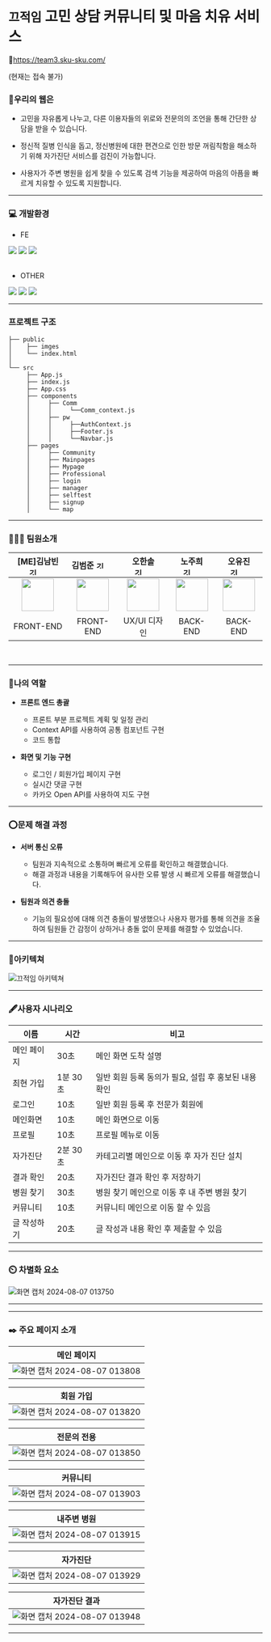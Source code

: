 # `끄적임` 고민 상담 커뮤니티 및 마음 치유 서비스

🔗https://team3.sku-sku.com/

(현재는 접속 불가)

### 🔗우리의 웹은

- 고민을 자유롭게 나누고, 다른 이용자들의 위로와 전문의의 조언을 통해 간단한 상담을 받을 수 있습니다.

- 정신적 질병 인식을 돕고, 정신병원에 대한 편견으로 인한 방문 꺼림칙함을 해소하기 위해 자가진단 서비스를 검진이 가능합니다.

- 사용자가 주변 병원을 쉽게 찾을 수 있도록 검색 기능을 제공하여 마음의 아픔을 빠르게 치유할 수 있도록 지원합니다.
<hr>

### 💻 개발환경

- FE
<div>
<img src="https://img.shields.io/badge/JavaScript-F7DF1E?style=for-the-badge&logo=javascript&logoColor=black">
<img src="https://img.shields.io/badge/CSS3-1572B6?style=for-the-badge&logo=css3&logoColor=white">
<img src="https://img.shields.io/badge/React-20232A?style=for-the-badge&logo=react&logoColor=61DAFB"></div>
<br>

- OTHER
<div>
<img src="https://img.shields.io/badge/Amazon_AWS-FF9900?style=for-the-badge&logo=amazonaws&logoColor=white">
<img src="https://img.shields.io/badge/Figma-F24E1E?style=for-the-badge&logo=figma&logoColor=white">
<img src="https://img.shields.io/badge/GitHub-100000?style=for-the-badge&logo=github&logoColor=white">
</div>

<hr>

### 프로젝트 구조

```
├── public
│    ├── imges
│    └── index.html
│
└── src
     ├── App.js
     ├── index.js
     ├── App.css
     ├── components
     │     ├── Comm
     │     │     └──Comm_context.js
     │     ├── pw
     │     │     ├──AuthContext.js
     │     │     ├──Footer.js
     │     │     └──Navbar.js
     ├── pages
     │     ├── Community
     │     ├── Mainpages
     │     ├── Mypage
     │     ├── Professional
     │     ├── login
     │     ├── manager
     │     ├── selftest
     │     ├── signup
     │     └── map
```

---

### 👨🏼‍💻 팀원소개

<div style="text-align: center;">

| [ME]김남빈 <a href="https://github.com/kimnambin"> <img style="width: 16px; height: 16px; margin-right: 20px;" alt="깃허브" src="https://cdn-icons-png.flaticon.com/512/25/25231.png"></a> | 김범준 <a href="https://github.com/beom-jun"> <img style="width: 16px; height: 16px; margin-right: 20px;" alt="깃허브" src="https://cdn-icons-png.flaticon.com/512/25/25231.png"></a> | 오한솔 <a href="https://github.com/ohansoln"> <img style="width: 16px; height: 16px; margin-right: 20px;" alt="깃허브" src="https://cdn-icons-png.flaticon.com/512/25/25231.png"></a> | 노주희 <a href="https://github.com/JuheeNoh1237"> <img style="width: 16px; height: 16px; margin-right: 20px;" alt="깃허브" src="https://cdn-icons-png.flaticon.com/512/25/25231.png"></a> | 오유진 <a href="https://github.com/5u0612"> <img style="width: 16px; height: 16px; margin-right: 20px;" alt="깃허브" src="https://cdn-icons-png.flaticon.com/512/25/25231.png"></a> |
| :----------------------------------------------------------------------------------------------------------------------------------------------------------------------------------------: | :-----------------------------------------------------------------------------------------------------------------------------------------------------------------------------------: | :-----------------------------------------------------------------------------------------------------------------------------------------------------------------------------------: | :---------------------------------------------------------------------------------------------------------------------------------------------------------------------------------------: | :---------------------------------------------------------------------------------------------------------------------------------------------------------------------------------: |
|                               <img style="width: 64px; height: 64px;" src="https://github.com/user-attachments/assets/b3e6f96e-8083-4ddf-a718-519c65468a97">                               |                            <img style="width: 64px; height: 64px;" src="https://github.com/user-attachments/assets/c3169e1c-ae98-4cd3-9502-8ca312368648">                             |                            <img style="width: 64px; height: 64px;" src="https://github.com/user-attachments/assets/c5f7c430-bd4f-46e2-93a8-9113c1c5d0fe">                             |                              <img style="width: 64px; height: 64px;" src="https://github.com/user-attachments/assets/188ed091-b883-4a19-93e6-0521ff48d567">                               |                           <img style="width: 64px; height: 64px;" src="https://github.com/user-attachments/assets/06175ad7-1bd9-4e70-b4a0-3fd2cda871fe">                            |
|                                                                                         FRONT-END                                                                                          |                                                                                       FRONT-END                                                                                       |                                                                                     UX/UI 디자인                                                                                      |                                                                                         BACK-END                                                                                          |                                                                                      BACK-END                                                                                       |

</div>
<br>

---

### 🤚나의 역할

- **프론트 엔드 총괄**

  - 프론트 부분 프로젝트 계획 및 일정 관리
  - Context API를 사용하여 공통 컴포넌트 구현
  - 코드 통합

- **화면 및 기능 구현**

  - 로그인 / 회원가입 페이지 구현
  - 실시간 댓글 구현
  - 카카오 Open API를 사용하여 지도 구현

---

### ⭕문제 해결 과정

- **서버 통신 오류**

  - 팀원과 지속적으로 소통하며 빠르게 오류를 확인하고 해결했습니다.
  - 해결 과정과 내용을 기록해두어 유사한 오류 발생 시 빠르게 오류를 해결했습니다.

- **팀원과 의견 충돌**

  - 기능의 필요성에 대해 의견 충돌이 발생했으나
    사용자 평가를 통해 의견을 조율하여 팀원들 간 감정이 상하거나 충돌 없이 문제를 해결할 수 있었습니다.

---

### 📃아키텍쳐

![끄적임 아키텍쳐](https://github.com/user-attachments/assets/74176ec1-c398-46e5-bfd4-ac8a2d5231d8)

---
### 🖋️사용자 시나리오

| 이름 | 시간 | 비고 |
| --- | --- | --- |
| 메인 페이지 | 30초 | 메인 화면 도착 설명 |
| 최현 가입 | 1분 30초 | 일반 회원 등록 동의가 필요, 설립 후 홍보된 내용 확인 |
| 로그인 | 10초 | 일반 회원 등록 후 전문가 회원에 |
| 메인화면 | 10초 | 메인 화면으로 이동 |
| 프로필 | 10초 | 프로필 메뉴로 이동 |
| 자가진단 | 2분 30초 | 카테고리별 메인으로 이동 후 자가 진단 설치 |
| 결과 확인 | 20초 | 자가진단 결과 확인 후 저장하기 |
| 병원 찾기 | 30초 | 병원 찾기 메인으로 이동 후 내 주변 병원 찾기 |
| 커뮤니티 | 10초 | 커뮤니티 메인으로 이동 할 수 있음 |
| 글 작성하기 | 20초 | 글 작성과 내용 확인 후 제출할 수 있음 |

---

### ⏲️ 차별화 요소

![화면 캡처 2024-08-07 013750](https://github.com/user-attachments/assets/9d918c72-eeae-434f-a8eb-82cf71065bc4)

<hr>

<hr>

### ✒️ 주요 페이지 소개

|                                                   메인 페이지                                                   |
| :-------------------------------------------------------------------------------------------------------------: |
| ![화면 캡처 2024-08-07 013808](https://github.com/user-attachments/assets/b0317d67-7e00-40f7-b580-ef63953fd6a0) |

|                                                    회원 가입                                                    |
| :-------------------------------------------------------------------------------------------------------------: |
| ![화면 캡처 2024-08-07 013820](https://github.com/user-attachments/assets/f55df35c-f4a1-48ad-b2ea-594e2af5a2bb) |

|                                                   전문의 전용                                                   |
| :-------------------------------------------------------------------------------------------------------------: |
| ![화면 캡처 2024-08-07 013850](https://github.com/user-attachments/assets/8b463336-95aa-491b-adba-3c60181a095d) |

|                                                    커뮤니티                                                     |
| :-------------------------------------------------------------------------------------------------------------: |
| ![화면 캡처 2024-08-07 013903](https://github.com/user-attachments/assets/86c37e6f-8da8-4bec-b9a5-92dd9dc40f19) |

|                                                   내주변 병원                                                   |
| :-------------------------------------------------------------------------------------------------------------: |
| ![화면 캡처 2024-08-07 013915](https://github.com/user-attachments/assets/c27045f3-cfd7-4033-9fd5-0179fe56ce8a) |

|                                                    자가진단                                                     |
| :-------------------------------------------------------------------------------------------------------------: |
| ![화면 캡처 2024-08-07 013929](https://github.com/user-attachments/assets/d3796a38-6918-45a0-af61-d66d48188561) |

|                                                  자가진단 결과                                                  |
| :-------------------------------------------------------------------------------------------------------------: |
| ![화면 캡처 2024-08-07 013948](https://github.com/user-attachments/assets/c2fd5f46-73d7-4c3d-82b7-415bdc646cfa) |

<hr>
